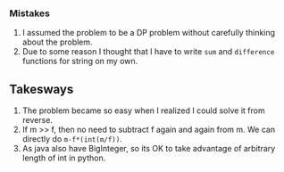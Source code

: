### Mistakes
1. I assumed the problem to be a DP problem without carefully thinking about the problem.
2. Due to some reason I thought that I have to write `sum` and `difference` functions for string on my own.

## Takesways
1. The problem became so easy when I realized I could solve it from reverse.
2. If m >> f, then no need to subtract f again and again from m. We can directly do `m-f*(int(m/f))`.
3. As java also have BigInteger, so its OK to take advantage of arbitrary length of int in python.
